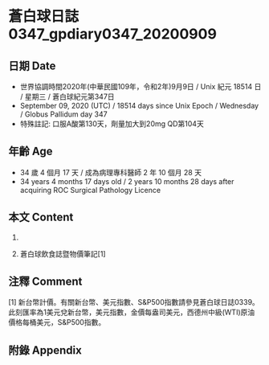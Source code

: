 [_metadata_:encoding]: - "utf-8"
[_metadata_:language]: - "zh-Hant-TW"
[_metadata_:fileformat]: - "markdown"
[_metadata_:MIME_type]: - "text/plain"
[_metadata_:markdown_version]: - "commonmark version 0.29"
[_metadata_:markdown_spec]: - "https://spec.commonmark.org/0.29/"

# 蒼白球日誌0347_gpdiary0347_20200909 #

## 日期 Date ##

* 世界協調時間2020年(中華民國109年，令和2年)9月9日 / Unix 紀元 18514 日 / 星期三 / 蒼白球紀元第347日
* September 09, 2020 (UTC) / 18514 days since Unix Epoch / Wednesday / Globus Pallidum day 347
* 特殊註記: 口服A酸第130天，劑量加大到20mg QD第104天

## 年齡 Age ##

* 34 歲 4 個月 17 天 / 成為病理專科醫師 2 年 10 個月 28 天
* 34 years 4 months 17 days old / 2 years 10 months 28 days after acquiring ROC Surgical Pathology Licence

## 本文 Content ##

1. 

    
2. 蒼白球飲食誌暨物價筆記[1]

    

## 注釋 Comment ##

[1] 新台幣計價。有關新台幣、美元指數、S&P500指數請參見蒼白球日誌0339。此刻匯率為1美元兌新台幣，美元指數，金價每盎司美元，西德州中級(WTI)原油價格每桶美元，S&P500指數。



## 附錄 Appendix ##

